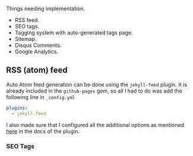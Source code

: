 Things needing implementation.

- RSS feed.
- SEO tags.
- Tagging system with auto-generated tags page.
- Sitemap.
- Disqus Comments.
- Google Analytics.

## RSS (atom) feed

Auto Atom feed generation can be done using the `jekyll-feed` plugin. It is already included in the `github-pages` gem, so all I had to do was add the following line in `_config.yml`
```yaml
plugins:
  - jekyll-feed
```

I also made sure that I configured all the additional options as mentioned [here](https://github.com/jekyll/jekyll-feed) in the docs of the plugin.

### SEO Tags
